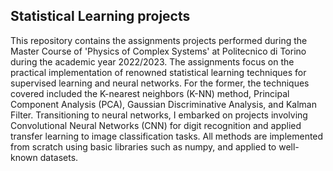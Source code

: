 ## Statistical Learning projects

This repository contains the assignments projects performed during the Master Course of 'Physics of Complex Systems' at Politecnico di Torino during the academic year 2022/2023.
The assignments focus on the practical implementation of renowned statistical learning techniques for supervised learning and neural networks. 
For the former, the techniques covered included the K-nearest neighbors (K-NN) method, Principal Component Analysis (PCA), Gaussian Discriminative Analysis, and Kalman Filter.
Transitioning to neural networks, I embarked on projects involving Convolutional Neural Networks (CNN) for digit recognition and applied transfer learning to image classification tasks.
All methods are implemented from scratch using basic libraries such as numpy, and applied to well-known datasets.

